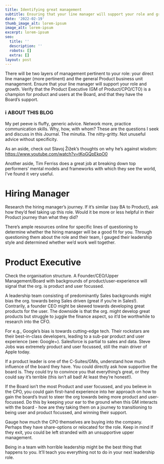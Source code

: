 ```yaml
---
title: Identifying great management
subtitle: Ensuring that your line manager will support your role and growth.
date: '2022-02-19'
thumb_image_alt: lorem-ipsum
image_alt: lorem-ipsum
excerpt: lorem-ipsum
seo:
  title: ''
  description: ''
  robots: []
  extra: []
layout: post
---
```

There will be two layers of management pertinent to your role: your direct line manager (more pertinent) and the general Product business unit management. Ensure that your line manager will support your role and growth. Verify that the Product Executive (GM of Product/CPO/CTO) is a champion for product and users at the Board, and that they have the Board’s support.

### ℹ️ ABOUT THIS BLOG

My pet peeve is fluffy, generic advice. Network more, practice communication skills. Why, how, with whom? These are the questions I seek and discuss in this Journal. The minutia. The nitty-gritty. Not unuseful advice without specificity.

As an aside, check out Slavoj Žižek’s thoughts on why he’s against wisdom: <https://www.youtube.com/watch?v=tKoGQpEkpO0>

Another aside, Tim Ferriss does a great job at breaking down top performers’ mental models and frameworks with which they see the world, I’ve found it very useful.

# Hiring Manager

Research the hiring manager’s journey. If it’s similar (say BA to Product), ask how they’d feel taking up this role. Would it be more or less helpful in their Product journey than what they did?

There’s ample resources online for specific lines of questioning to determine whether the hiring manager will be a good fit for you. Through questioning them about the role and their team, I gauged their leadership style and determined whether we’d work well together.

# Product Executive

Check the organisation structure. A Founder/CEO/Upper Management/Board with backgrounds of product/user-experience will signal that the org. is product and user focussed.

A leadership team consisting of predominantly Sales backgrounds might bias the org. towards being Sales driven (great if you’re in Sales!). Contrarily, a founder CEO might be skewed towards developing great products for the user. The downside is that the org. might develop great products but struggle to juggle the finance aspect, so it’d be worthwhile to research into the CFO.

For e.g., Google’s bias is towards cutting-edge tech. Their rockstars are their best-in-class developers, leading to a sub-par product and user experience (see: Google+). Salesforce is partial to sales and data. Steve Jobs was extremely product and user focussed, still the main driver of Apple today.

If a product leader is one of the C-Suites/GMs, understand how much influence of the board they have. You could directly ask how supportive the board is. They could try to convince you that everything’s great, or they could say it’s terrible (this isn’t all bad! At least they’re honest!).

If the Board isn’t the most Product and user focussed, and you believe in the CPO, you could gain first-hand experience into her approach on how to gain the board’s trust to steer the org towards being more product and user-focussed. Do this by keeping your ear to the ground when this GM interacts with the board - how are they taking them on a journey to transitioning to being user and product focussed, and winning their support.

Gauge how much the CPO themselves are buying into the company. Perhaps they have share-options or relocated for the role. Keep in mind If they exit, you could be left stranded with an unsupportive upper management.

Being in a team with horrible leadership might be the best thing that happens to you. It’ll teach you everything not to do in your next leadership role.
